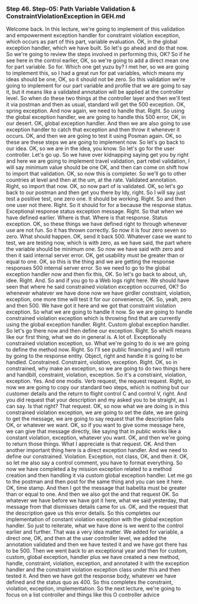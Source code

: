 ### Step 46. Step-05: Path Variable Validation & ConstraintViolationException in GEH.md
Welcome back. In this lecture, we're going to implement of this validation and empowerment exception handler for constraint violation exception, which occurs as part of this part, variable evaluation. OK, in the global exception handler, which we have built. So let's go ahead and do that now. So we're going to review the steps involved in performing this, OK? So if he see here in the control earlier, OK, so we're going to add a direct mean one for part variable. So for. Which one get yuzu by? I met her, so we are going to implement this, so I had a great run for pat variables, which means my ideas should be one, OK, so it should not be zero. So this validation we're going to implement for our part variable and profile that we are going to say it, but it means like a validated annotation will be applied at the controller level. So when do these two things at the controller layer and then we'll test it via postman and then as usual, standard will get the 500 exception. OK, spring exception. And now again, we need to handle that. Right. So using the global exception handler, we are going to handle this 500 error, OK, in our desert. OK, global exception handler. And then we are also going to use exception handler to catch that exception and then throw it whenever it occurs. OK, and then we are going to test it using Posman again. OK, so these are these steps we are going to implement now. So let's go back to our idea. OK, so we are in the idea, you know. So let's go for the user controller. Let's go up. So we have over kidnapping saying get you by right and here we are going to implement travel validation, part rebel validation, I will say minimum value should be one OK, and then can come on shift how to import that validation. OK, so now this is completer. So we'll go to other countries at level and then at the um, at the rate. Validated annotation. Right, so import that now. OK, so now part of is validated. OK, so let's go back to our postman and then get you there by Idy, right. So I will say just test a positive test, one zero one. It should be working. Right. So and then one user not there. Right. So it should for for a because the response status. Exceptional response status exception message. Right. So that when we have defined earlier. Where is that. Where is that response. Status exception. OK, so these things we have defined right to through whenever use are not fun. So it has thrown correctly. So now it is four zero seven so zero. What should happen. OK, send it back 500. Whatever case we want to test, we are testing now, which is with zero, as we have said, the part where the variable should be minimum one. So now we have said with zero and then it said internal server error. OK, get usability must be greater than or equal to one. OK, so this is the thing and we are getting the response responses 500 internal server error. So we need to go to the global exception handler now and then fix this, OK. So let's go back to about, uh, idee. Right. And. So and if you go to a Web logs right here. We should have seen that where he said constrained violation exception occurred, OK? So whenever whatever we have done now we have girdler constraint, violation, exception, one more time will test it for our convenience, OK. So, yeah, zero and then 500. We have got it here and we got that constraint violation exception. So what we are going to handle it now. So we are going to handle constrained violation exception which is throwing find that are currently using the global exception handler. Right. Custom global exception handler. So let's go there now and then define our exception. Right. So which means like our first thing, what we do in general is. A lot of. Exceptionally constrained violation exception, so. What we're going to do is we are going to define the method now. Right. So I'll see public financing and I will return by going to the response entity. Object, right and handle it is going to be handled. Constrained. Constraint, violation, exception. Right. OK, so in constrained, why make an exception, so we are going to do two things here and handbill, constraint, violation, exception. So it's a constraint, violation, exception. Yes. And one modis. Verb request, the request request. Right, so now we are going to copy our standard two steps, which is nothing but our customer details and the return to flight control C and control V, right. And you did request that your description and my asked you to be straight, as I can say. Is that right? That request. OK, so now what we are doing is in this constrained violation exception, we are going to set the date, we are going to get the message, we are going to say request that the description falls OK, or whatever we want. OK, so if you want to give some message here, we can give that message directly, like saying that in public works like a constant violation, exception, whatever you want. OK, and then we're going to return those things. What I appreciate is that request. OK. And then another important thing here is a direct exception handler. And we need to define our constrained. Violation. Exception, not class, OK, and then it. OK, so let me also say a control comment, you have to format everything. So now we have completed a by mission exception related to a method creation and then handling it via custom global exception handler. Let me go to the postman and then post for the same thing and you can see it here. OK, time stamp. And then I got the message that Isabelita must be greater than or equal to one. And then we also got the and that request OK. So whatever we have before we have got it here, what we said yesterday, that message from that dismisses details came for us. OK, and the request that the description gave us this error details. So this completes our implementation of constant violation exception with the global exception handler. So just to reiterate, what we have done is we went to the control earlier and further. That was a very idea matter. We added for variable, a direct one, OK, and then at the user controller level, we added the annotation validated and then we have tested it and we have got there has to be 500. Then we went back to an exceptional year and then for custom, custom, global exception, handler plus we have created a new method, handle, constraint, violation, exception, and annotated it with the exception handler and the constraint violation exception class under this and then tested it. And then we have got the response body, whatever we have defined and the status quo as 400. So this completes the constraint, violation, exception, implementation. So the next lecture, we're going to focus on a list controller and things like this O controller advice 
